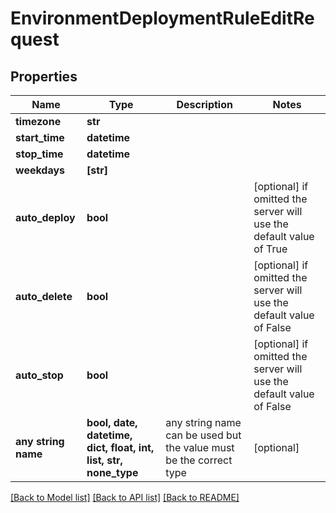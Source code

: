 # EnvironmentDeploymentRuleEditRequest


## Properties
Name | Type | Description | Notes
------------ | ------------- | ------------- | -------------
**timezone** | **str** |  | 
**start_time** | **datetime** |  | 
**stop_time** | **datetime** |  | 
**weekdays** | **[str]** |  | 
**auto_deploy** | **bool** |  | [optional]  if omitted the server will use the default value of True
**auto_delete** | **bool** |  | [optional]  if omitted the server will use the default value of False
**auto_stop** | **bool** |  | [optional]  if omitted the server will use the default value of False
**any string name** | **bool, date, datetime, dict, float, int, list, str, none_type** | any string name can be used but the value must be the correct type | [optional]

[[Back to Model list]](../README.md#documentation-for-models) [[Back to API list]](../README.md#documentation-for-api-endpoints) [[Back to README]](../README.md)


